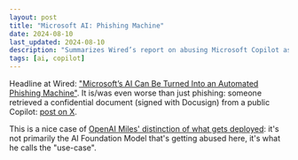```yaml
---
layout: post
title: "Microsoft AI: Phishing Machine"
date: 2024-08-10
last_updated: 2024-08-10
description: "Summarizes Wired’s report on abusing Microsoft Copilot as an automated phishing machine, including confidential DocuSign data extraction, exemplifying use-case vulnerabilities."
tags: [ai, copilot]
---
```


Headline at Wired: ["Microsoft’s AI Can Be Turned Into an Automated Phishing Machine"](https://www.wired.com/story/microsoft-copilot-phishing-data-extraction/). It is/was even worse than just phishing: someone retrieved a confidential document (signed with Docusign) from a public Copilot: [post on X](https://x.com/avishai_efrat/status/1821952476981161994). 
 
This is a nice case of [OpenAI Miles' distinction of what gets deployed](https://ndurner.github.io/gen-ai-models-systems-use-cases): it's not primarily the AI Foundation Model that's getting abused here, it's what he calls the "use-case".